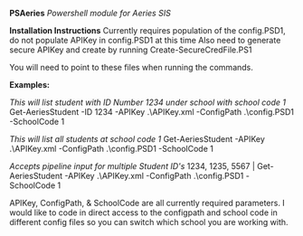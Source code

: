 **PSAeries**
*Powershell module for Aeries SIS*

**Installation Instructions**
Currently requires population of the config.PSD1, do not populate APIKey in config.PSD1 at this time
Also need to generate secure APIKey and create by running Create-SecureCredFile.PS1

You will need to point to these files when running the commands.

**Examples:**

*This will list student with ID Number 1234 under school with school code 1*
Get-AeriesStudent -ID 1234 -APIKey .\APIKey.xml -ConfigPath .\config.PSD1 -SchoolCode 1

*This will list all students at school code 1*
Get-AeriesStudent -APIKey .\APIKey.xml -ConfigPath .\config.PSD1 -SchoolCode 1

*Accepts pipeline input for multiple Student ID's*
1234, 1235, 5567 | Get-AeriesStudent -APIKey .\APIKey.xml -ConfigPath .\config.PSD1 -SchoolCode 1

APIKey, ConfigPath, & SchoolCode are all currently required parameters.
I would like to code in direct access to the configpath and school code in different config files so you can switch which school you are working with.